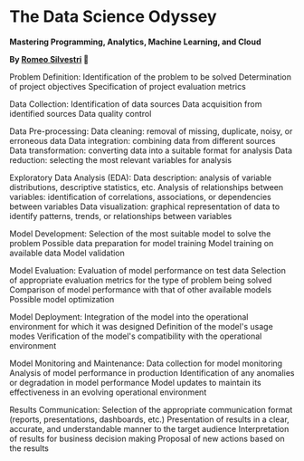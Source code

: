 # The Data Science Odyssey

**Mastering Programming, Analytics, Machine Learning, and Cloud**

**By [Romeo Silvestri](https://www.linkedin.com/in/romeo-silvestri/) 🚀**



Problem Definition:
Identification of the problem to be solved
Determination of project objectives
Specification of project evaluation metrics

Data Collection:
Identification of data sources
Data acquisition from identified sources
Data quality control

Data Pre-processing:
Data cleaning: removal of missing, duplicate, noisy, or erroneous data
Data integration: combining data from different sources
Data transformation: converting data into a suitable format for analysis
Data reduction: selecting the most relevant variables for analysis

Exploratory Data Analysis (EDA):
Data description: analysis of variable distributions, descriptive statistics, etc.
Analysis of relationships between variables: identification of correlations, associations, or dependencies between variables
Data visualization: graphical representation of data to identify patterns, trends, or relationships between variables

Model Development:
Selection of the most suitable model to solve the problem
Possible data preparation for model training
Model training on available data
Model validation

Model Evaluation:
Evaluation of model performance on test data
Selection of appropriate evaluation metrics for the type of problem being solved
Comparison of model performance with that of other available models
Possible model optimization

Model Deployment:
Integration of the model into the operational environment for which it was designed
Definition of the model's usage modes
Verification of the model's compatibility with the operational environment

Model Monitoring and Maintenance:
Data collection for model monitoring
Analysis of model performance in production
Identification of any anomalies or degradation in model performance
Model updates to maintain its effectiveness in an evolving operational environment

Results Communication:
Selection of the appropriate communication format (reports, presentations, dashboards, etc.)
Presentation of results in a clear, accurate, and understandable manner to the target audience
Interpretation of results for business decision making
Proposal of new actions based on the results